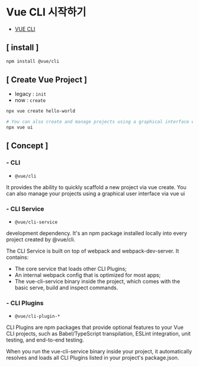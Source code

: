 # Vue CLI 시작하기

 - [VUE CLI](https://cli.vuejs.org/#getting-started)

## [ install ]

```sh
npm install @vue/cli
```

## [ Create Vue Project ]

 - legacy : `init`
 - now : `create`

```sh
npx vue create hello-world

# You can also create and manage projects using a graphical interface with the vue ui command:
npx vue ui
```

## [ Concept ] 

### - CLI

 - `@vue/cli`

 It provides the ability to quickly scaffold a new project via vue create. You can also manage your projects using a graphical user interface via vue ui
 
 ### - CLI Service

 - `@vue/cli-service`

 development dependency. It's an npm package installed locally into every project created by @vue/cli.

 The CLI Service is built on top of webpack and webpack-dev-server. It contains:

 - The core service that loads other CLI Plugins;
 - An internal webpack config that is optimized for most apps;
 - The vue-cli-service binary inside the project, which comes with the basic serve, build and inspect commands.

 ### - CLI Plugins

  - `@vue/cli-plugin-*`

CLI Plugins are npm packages that provide optional features to your Vue CLI projects, such as Babel/TypeScript transpilation, ESLint integration, unit testing, and end-to-end testing. 

When you run the vue-cli-service binary inside your project, it automatically resolves and loads all CLI Plugins listed in your project's package.json.